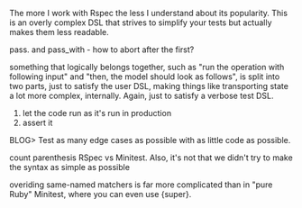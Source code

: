 The more I work with Rspec the less I understand about its popularity. This is an overly complex DSL that strives to simplify your tests but actually makes them less readable.

pass. and pass_with - how to abort after the first?


something that logically belongs together, such as "run the operation with following input" and "then, the model should look as follows", is split into two parts, just to satisfy the user DSL, making things like transporting state a lot more complex, internally. Again, just to satisfy a verbose test DSL. 


1. let the code run as it's run in production
2. assert it

BLOG> Test as many edge cases as possible with as little code as possible.


count parenthesis RSpec vs Minitest. Also, it's not that we didn't try to make the syntax as simple as possible

overiding same-named matchers is far more complicated than in "pure Ruby" Minitest, where you can even use {super}.
